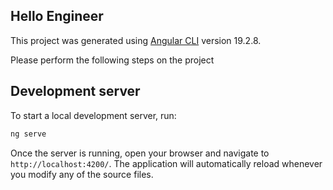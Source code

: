## Hello Engineer

This project was generated using [Angular CLI](https://github.com/angular/angular-cli) version 19.2.8.

Please perform the following steps on the project

## Development server

To start a local development server, run:

```bash
ng serve
```

Once the server is running, open your browser and navigate to `http://localhost:4200/`. The application will automatically reload whenever you modify any of the source files.
